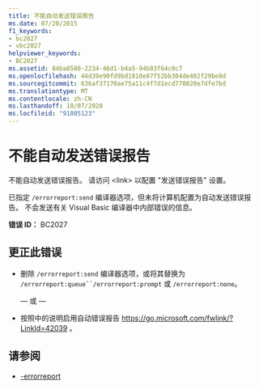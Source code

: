 ```yaml
---
title: 不能自动发送错误报告
ms.date: 07/20/2015
f1_keywords:
- bc2027
- vbc2027
helpviewer_keywords:
- BC2027
ms.assetid: 84ba8580-2234-46d1-b4a5-94b03f64c0c7
ms.openlocfilehash: 44d39e90fd9bd1810e87f52bb304de402f29be8d
ms.sourcegitcommit: 636af37170ae75a11c4f7d1ecd770820e7dfe7bd
ms.translationtype: MT
ms.contentlocale: zh-CN
ms.lasthandoff: 10/07/2020
ms.locfileid: "91805123"
---
```

# <a name="cannot-send-error-report-automatically"></a>不能自动发送错误报告

不能自动发送错误报告。 请访问 \<link> 以配置 "发送错误报告" 设置。

已指定 `/errorreport:send` 编译器选项，但未将计算机配置为自动发送错误报告。 不会发送有关 Visual Basic 编译器中内部错误的信息。

**错误 ID：** BC2027

## <a name="to-correct-this-error"></a>更正此错误

- 删除 `/errorreport:send` 编译器选项，或将其替换为 `/errorreport:queue``/errorreport:prompt` 或 `/errorreport:none`。

     — 或 —

- 按照中的说明启用自动错误报告 <https://go.microsoft.com/fwlink/?LinkId=42039> 。

## <a name="see-also"></a>请参阅

- [-errorreport](../reference/command-line-compiler/errorreport.md)
